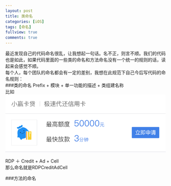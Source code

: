 ```yaml
---
layout: post
title: 类命名
categories: [iOS]
tags: [命名]
fullview: true
comments: true
---
```


最近发现自己的代码命名很乱，让我想起一句话。名不正，则言不顺。我们的代码也是如此，如果代码里面的一些类的命名和方法命名没有一个统一的规则的话，读起来会感觉不顺。<br>
每个人，每个团队的命名都会有一定的差别，我想在此规范下自己今后写代码的命名规则：<br>
###类的命名
Prefix + 模块 + 单一功能的描述 + 类组建名称<br>
比如<br>
![pic1](assets/media/name_ad_cell.png)

RDP ＋ Credit + Ad + Cell <br>
那么命名就是RDPCreditAdCell


###方法的命名





